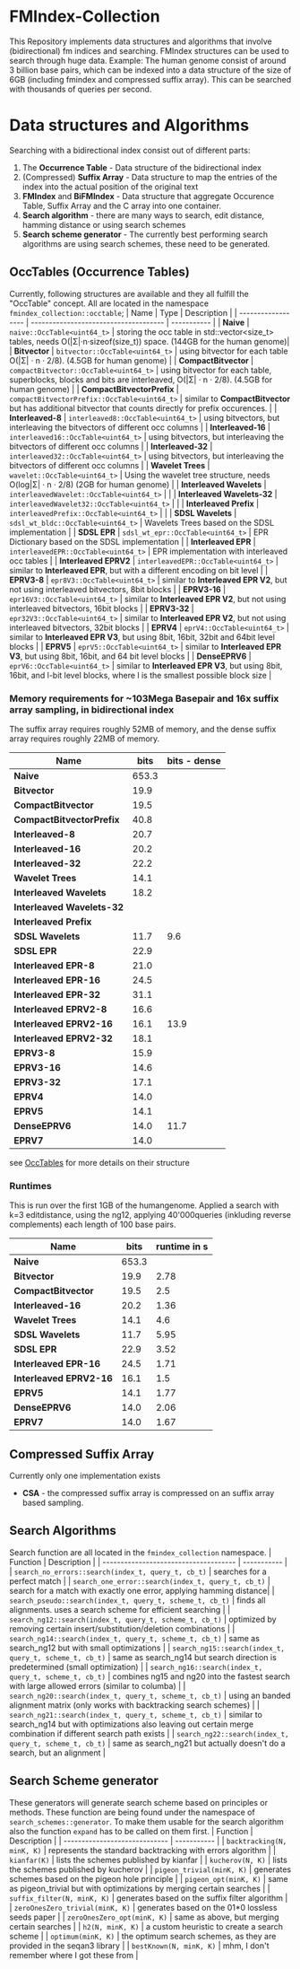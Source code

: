 # FMIndex-Collection

This Repository implements data structures and algorithms that involve (bidirectional) fm indices and searching.
FMIndex structures can be used to search through huge data.
Example: The human genome consist of around 3 billion base pairs, which can be indexed into a data structure of the size of 6GB (including fmindex and compressed suffix array). This can be searched with thousands of queries per second.

# Data structures and Algorithms
Searching with a bidirectional index consist out of different parts:
1. The **Occurrence Table** - Data structure of the bidirectional index
2. (Compressed) **Suffix Array** - Data structure to map the entries of the index into the actual position of the original text
3. **FMIndex** and **BiFMIndex** - Data structure that aggregate Occurence Table, Suffix Array and the C array into one container.
3. **Search algorithm** - there are many ways to search, edit distance, hamming distance or using search schemes
4. **Search scheme generator** - The currently best performing search algorithms are using search schemes, these need to be generated.

## OccTables (Occurrence Tables)
Currently, following structures are available and they all fulfill the "OccTable" concept. All are located in the namespace ``fmindex_collection::occtable``;
| Name                         | Type                                         | Description |
| ------------------           | -------------------------------------        | ----------- |
| **Naive**                    | `naive::OccTable<uint64_t>`                  | storing the occ table in std::vector<size_t> tables, needs O(|Σ|·n·sizeof(size_t)) space. (144GB for the human genome)|
| **Bitvector**                | `bitvector::OccTable<uint64_t>`              | using bitvector for each table O(|Σ| · n · 2/8). (4.5GB for human genome) |
| **CompactBitvector**         | `compactBitvector::OccTable<uint64_t>`       | using bitvector for each table, superblocks, blocks and bits are interleaved,  O(|Σ| · n · 2/8). (4.5GB for human genome) |
| **CompactBitvectorPrefix**   | `compactBitvectorPrefix::OccTable<uint64_t>` | similar to **CompactBitvector** but has additional bitvector that counts directly for prefix occurences. |
| **Interleaved-8**            | `interleaved8::OccTable<uint64_t>`           | using bitvectors, but interleaving the bitvectors of different occ columns |
| **Interleaved-16**           | `interleaved16::OccTable<uint64_t>`          | using bitvectors, but interleaving the bitvectors of different occ columns |
| **Interleaved-32**           | `interleaved32::OccTable<uint64_t>`          | using bitvectors, but interleaving the bitvectors of different occ columns |
| **Wavelet Trees**            | `wavelet::OccTable<uint64_t>`                | Using the wavelet tree structure, needs O(log|Σ| · n · 2/8) (2GB for human genome) |
| **Interleaved Wavelets**     | `interleavedWavelet::OccTable<uint64_t>`     |  |
| **Interleaved Wavelets-32**  | `interleavedWavelet32::OccTable<uint64_t>`   |  |
| **Interleaved Prefix**       | `interleavedPrefix::OccTable<uint64_t>`      |  |
| **SDSL Wavelets**            | `sdsl_wt_bldc::OccTable<uint64_t>`           | Wavelets Trees based on the SDSL implementation |
| **SDSL EPR**                 | `sdsl_wt_epr::OccTable<uint64_t>`            | EPR Dictionary based on the SDSL implementation |
| **Interleaved EPR**          | `interleavedEPR::OccTable<uint64_t>`         | EPR implementation with interleaved occ tables |
| **Interleaved EPRV2**        | `interleavedEPR::OccTable<uint64_t>`         | similar to **Interleaved EPR**, but with a different encoding on bit level |
| **EPRV3-8**                  | `epr8V3::OccTable<uint64_t>`                 | similar to **Interleaved EPR V2**, but not using interleaved bitvectors, 8bit blocks |
| **EPRV3-16**                 | `epr16V3::OccTable<uint64_t>`                | similar to **Interleaved EPR V2**, but not using interleaved bitvectors, 16bit blocks |
| **EPRV3-32**                 | `epr32V3::OccTable<uint64_t>`                | similar to **Interleaved EPR V2**, but not using interleaved bitvectors, 32bit blocks |
| **EPRV4**                    | `eprV4::OccTable<uint64_t>`                  | similar to **Interleaved EPR V3**, but using 8bit, 16bit, 32bit and 64bit level blocks |
| **EPRV5**                    | `eprV5::OccTable<uint64_t>`                  | similar to **Interleaved EPR V3**, but using 8bit, 16bit, and 64 bit level blocks  |
| **DenseEPRV6**               | `eprV6::OccTable<uint64_t>`                  | similar to **Interleaved EPR V3**, but using 8bit, 16bit, and l-bit level blocks, where l is the smallest possible block size  |


### Memory requirements for ~103Mega Basepair and 16x suffix array sampling, in bidirectional index
The suffix array requires roughly 52MB of memory, and the dense suffix array requires roughly 22MB of memory.

| Name                             |  bits | bits - dense |
|----------------------------------|-------|--------------|
| **Naive**                        | 653.3 |              |
| **Bitvector**                    |  19.9 |              |
| **CompactBitvector**             |  19.5 |              |
| **CompactBitvectorPrefix**       |  40.8 |              |
| **Interleaved-8**                |  20.7 |              |
| **Interleaved-16**               |  20.2 |              |
| **Interleaved-32**               |  22.2 |              |
| **Wavelet Trees**                |  14.1 |              |
| **Interleaved Wavelets**         |  18.2 |              |
| **Interleaved Wavelets-32**      |       |              |
| **Interleaved Prefix**           |       |              |
| **SDSL Wavelets**                |  11.7 | 9.6          |
| **SDSL EPR**                     |  22.9 |              |
| **Interleaved EPR-8**            |  21.0 |              |
| **Interleaved EPR-16**           |  24.5 |              |
| **Interleaved EPR-32**           |  31.1 |              |
| **Interleaved EPRV2-8**          |  16.6 |              |
| **Interleaved EPRV2-16**         |  16.1 | 13.9         |
| **Interleaved EPRV2-32**         |  18.1 |              |
| **EPRV3-8**                      |  15.9 |              |
| **EPRV3-16**                     |  14.6 |              |
| **EPRV3-32**                     |  17.1 |              |
| **EPRV4**                        |  14.0 |              |
| **EPRV5**                        |  14.1 |              |
| **DenseEPRV6**                   |  14.0 | 11.7         |
| **EPRV7**                        |  14.0 |              |

see [OccTables](doc/OccTables.png) for more details on their structure

### Runtimes
This is run over the first 1GB of the humangenome. Applied a search with k=3 editdistance, using the ng12, applying 40'000queries (inkluding reverse complements) each length of 100 base pairs.

| Name                             | bits   | runtime in s |
|----------------------------------|--------|--------------|
| **Naive**                        | 653.3  |              |
| **Bitvector**                    | 19.9   | 2.78         |
| **CompactBitvector**             | 19.5   | 2.5          |
| **Interleaved-16**               | 20.2   | 1.36         |
| **Wavelet Trees**                | 14.1   | 4.6          |
| **SDSL Wavelets**                | 11.7   | 5.95         |
| **SDSL EPR**                     | 22.9   | 3.52         |
| **Interleaved EPR-16**           | 24.5   | 1.71         |
| **Interleaved EPRV2-16**         | 16.1   | 1.5          |
| **EPRV5**                        | 14.1   | 1.77         |
| **DenseEPRV6**                   | 14.0   | 2.06         |
| **EPRV7**                        | 14.0   | 1.67         |




## Compressed Suffix Array
Currently only one implementation exists
- **CSA** - the compressed suffix array is compressed on an suffix array based sampling.



## Search Algorithms
Search function are all located in the `fmindex_collection` namespace.
| Function                                                   | Description |
| -------------------------------------                      | ----------- |
| `search_no_errors::search(index_t, query_t, cb_t)`         | searches for a perfect match |
| `search_one_error::search(index_t, query_t, cb_t)`         | search for a match with exactly one error, applying hamming distance|
| `search_pseudo::search(index_t, query_t, scheme_t, cb_t)`  | finds all alignments. uses a search scheme for efficient searching |
| `search_ng12::search(index_t, query_t, scheme_t, cb_t)`    | optimized by removing certain insert/substitution/deletion combinations |
| `search_ng14::search(index_t, query_t, scheme_t, cb_t)`    | same as search_ng12 but with small optimizations |
| `search_ng15::search(index_t, query_t, scheme_t, cb_t)`    | same as search_ng14 but search direction is predetermined (small optimization) |
| `search_ng16::search(index_t, query_t, scheme_t, cb_t)`    | combines ng15 and ng20 into the fastest search with large allowed errors (similar to columba) |
| `search_ng20::search(index_t, query_t, scheme_t, cb_t)`    | using an banded alignment matrix (only works with backtracking search schemes) |
| `search_ng21::search(index_t, query_t, scheme_t, cb_t)`    | similar to search_ng14 but with optimizations also leaving out certain merge combination if different search path exists |
| `search_ng22::search(index_t, query_t, scheme_t, cb_t)`    | same as search_ng21 but actually doesn't do a search, but an alignment |

## Search Scheme generator
These generators will generate search scheme based on principles or methods. These function are being
found under the namespace of `search_schemes::generator`. To make them usable for the search algorithm also the function `expand` has to be called on them first.
| Function                        | Description |
| -----------------------------   | ----------- |
| `backtracking(N, minK, K)`      | represents the standard backtracking with errors algorithm |
| `kianfar(K)`                    | lists the schemes published by kianfar |
| `kucherov(N, K)`                | lists the schemes published by kucherov |
| `pigeon_trivial(minK, K)`       | generates schemes based on the pigeon hole principle |
| `pigeon_opt(minK, K)`           | same as pigeon_trivial but with optimizations by merging certain searches |
| `suffix_filter(N, minK, K)`     | generates based on the suffix filter algorithm |
| `zeroOnesZero_trivial(minK, K)` | generates based on the 01\*0 lossless seeds paper |
| `zeroOnesZero_opt(minK, K)`     | same as above, but merging certain searches |
| `h2(N, minK, K)`                | a custom heuristic to create a search scheme |
| `optimum(minK, K)`              | the optimum search schemes, as they are provided in the seqan3 library |
| `bestKnown(N, minK, K)`         | mhm, I don't remember where I got these from |

